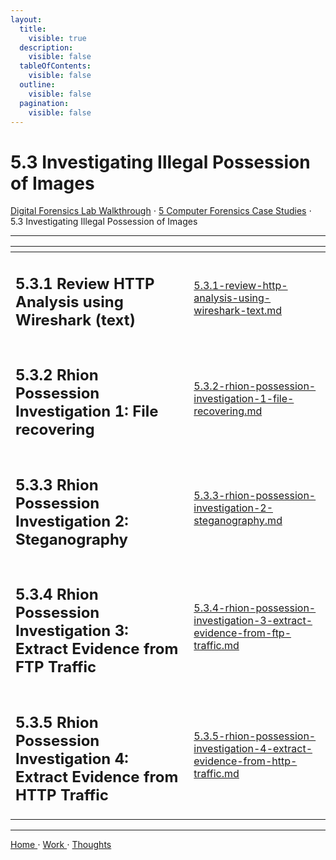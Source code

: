 ```yaml
---
layout:
  title:
    visible: true
  description:
    visible: false
  tableOfContents:
    visible: false
  outline:
    visible: false
  pagination:
    visible: false
---
```


# 5.3 Investigating Illegal Possession of Images

[Digital Forensics Lab Walkthrough](../../) ⋅ [5 Computer Forensics Case Studies](../) ⋅ 5.3 Investigating Illegal Possession of Images

***

<table data-view="cards">
  <thead>
    <tr>
      <th></th>
      <th data-hidden data-card-target data-type="content-ref"></th>
    </tr>
  </thead>
  <tbody>
    <tr>
      <td><h2>5.3.1 Review HTTP Analysis using Wireshark (text)</h2></td>
      <td><a href="5.3.1-review-http-analysis-using-wireshark-text.md">5.3.1-review-http-analysis-using-wireshark-text.md</a></td>
    </tr>
    <tr>
      <td><h2>5.3.2 Rhion Possession Investigation 1: File recovering</h2></td>
      <td><a href="5.3.2-rhion-possession-investigation-1-file-recovering.md">5.3.2-rhion-possession-investigation-1-file-recovering.md</a></td>
    </tr>
    <tr>
      <td><h2>5.3.3 Rhion Possession Investigation 2: Steganography</h2></td>
      <td><a href="5.3.3-rhion-possession-investigation-2-steganography.md">5.3.3-rhion-possession-investigation-2-steganography.md</a></td>
    </tr>
    <tr>
      <td><h2>5.3.4 Rhion Possession Investigation 3: Extract Evidence from FTP Traffic</h2></td>
      <td><a href="5.3.4-rhion-possession-investigation-3-extract-evidence-from-ftp-traffic.md">5.3.4-rhion-possession-investigation-3-extract-evidence-from-ftp-traffic.md</a></td>
    </tr>
    <tr>
      <td><h2>5.3.5 Rhion Possession Investigation 4: Extract Evidence from HTTP Traffic</h2></td>
      <td><a href="5.3.5-rhion-possession-investigation-4-extract-evidence-from-http-traffic.md">5.3.5-rhion-possession-investigation-4-extract-evidence-from-http-traffic.md</a></td>
    </tr>
  </tbody>
</table>

***

[Home ](https://app.gitbook.com/o/0kO27okC5uVB9ALX3rho/s/036xtfEIzcEdGegONXWM/)⋅ [Work ](https://app.gitbook.com/o/0kO27okC5uVB9ALX3rho/s/WaFS755Q4sf02CxLcghQ/)⋅ [Thoughts](https://app.gitbook.com/o/0kO27okC5uVB9ALX3rho/s/s4QQPMntQ25hmJToKSOu/)
